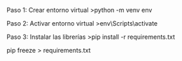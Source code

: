 Paso 1: Crear entorno virtual >python -m venv env

Paso 2: Activar entorno virtual >env\Scripts\activate

Paso 3: Instalar las librerías >pip install -r requirements.txt



pip freeze > requirements.txt